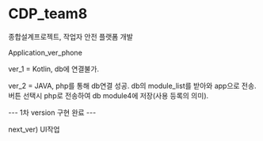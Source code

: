 # CDP_team8
종합설계프로젝트, 작업자 안전 플랫폼 개발

Application_ver_phone

ver_1 = Kotlin, db에 연결불가.

ver_2 = JAVA, php를 통해 db연결 성공. 
        db의 module_list를 받아와 app으로 전송. 
        버튼 선택시 php로 전송하여 db module4에 저장(사용 등록의 의미).

--- 1차 version 구현 완료 ---

next_ver) UI작업
